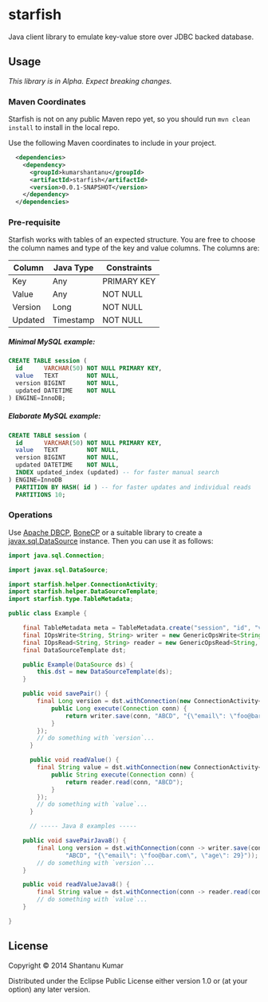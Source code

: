 # starfish

Java client library to emulate key-value store over JDBC backed database.

## Usage

_This library is in Alpha. Expect breaking changes._

### Maven Coordinates

Starfish is not on any public Maven repo yet, so you should run `mvn clean install` to install in the local repo.

Use the following Maven coordinates to include in your project.

```xml
  <dependencies>
    <dependency>
      <groupId>kumarshantanu</groupId>
      <artifactId>starfish</artifactId>
      <version>0.0.1-SNAPSHOT</version>
    </dependency>
  </dependencies>

```

### Pre-requisite

Starfish works with tables of an expected structure. You are free to choose the column names and type of the key and
value columns. The columns are:

| Column  | Java Type | Constraints |
|---------|-----------|-------------|
| Key     |    Any    | PRIMARY KEY |
| Value   |    Any    | NOT NULL    |
| Version |    Long   | NOT NULL    |
| Updated | Timestamp | NOT NULL    |

##### Minimal MySQL example:

```sql
CREATE TABLE session (
  id      VARCHAR(50) NOT NULL PRIMARY KEY,
  value   TEXT        NOT NULL,
  version BIGINT      NOT NULL,
  updated DATETIME    NOT NULL
) ENGINE=InnoDB;
```

##### Elaborate MySQL example:

```sql
CREATE TABLE session (
  id      VARCHAR(50) NOT NULL PRIMARY KEY,
  value   TEXT        NOT NULL,
  version BIGINT      NOT NULL,
  updated DATETIME    NOT NULL,
  INDEX updated_index (updated) -- for faster manual search
) ENGINE=InnoDB
  PARTITION BY HASH( id ) -- for faster updates and individual reads
  PARTITIONS 10;
```

### Operations

Use [Apache DBCP](http://commons.apache.org/proper/commons-dbcp/), [BoneCP](http://jolbox.com/) or a suitable library
to create a [javax.sql.DataSource](http://docs.oracle.com/javase/7/docs/api/javax/sql/DataSource.html) instance. Then
you can use it as follows:

```java
import java.sql.Connection;

import javax.sql.DataSource;

import starfish.helper.ConnectionActivity;
import starfish.helper.DataSourceTemplate;
import starfish.type.TableMetadata;

public class Example {

    final TableMetadata meta = TableMetadata.create("session", "id", "value", "version", "updated");
    final IOpsWrite<String, String> writer = new GenericOpsWrite<String, String>(meta);
    final IOpsRead<String, String> reader = new GenericOpsRead<String, String>(meta, String.class, String.class);
    final DataSourceTemplate dst;

    public Example(DataSource ds) {
        this.dst = new DataSourceTemplate(ds);
    }

    public void savePair() {
        final Long version = dst.withConnection(new ConnectionActivity<Long>() {
            public Long execute(Connection conn) {
                return writer.save(conn, "ABCD", "{\"email\": \"foo@bar.com\", \"age\": 29}");
            }
        });
        // do something with `version`...
      }

      public void readValue() {
        final String value = dst.withConnection(new ConnectionActivity<String>() {
            public String execute(Connection conn) {
                return reader.read(conn, "ABCD");
            }
        });
        // do something with `value`...
      }

      // ----- Java 8 examples -----

    public void savePairJava8() {
        final Long version = dst.withConnection(conn -> writer.save(conn,
                "ABCD", "{\"email\": \"foo@bar.com\", \"age\": 29}"));
        // do something with `version`...
    }

    public void readValueJava8() {
        final String value = dst.withConnection(conn -> reader.read(conn, "ABCD"));
        // do something with `value`...
    }

}
```

## License

Copyright © 2014 Shantanu Kumar

Distributed under the Eclipse Public License either version 1.0 or (at
your option) any later version.
